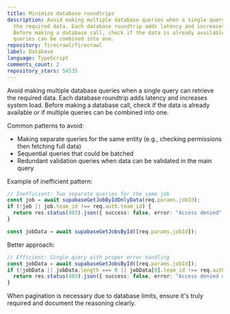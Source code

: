 ```yaml
---
title: Minimize database roundtrips
description: Avoid making multiple database queries when a single query can retrieve
  the required data. Each database roundtrip adds latency and increases system load.
  Before making a database call, check if the data is already available or if multiple
  queries can be combined into one.
repository: firecrawl/firecrawl
label: Database
language: TypeScript
comments_count: 2
repository_stars: 54535
---
```


Avoid making multiple database queries when a single query can retrieve the required data. Each database roundtrip adds latency and increases system load. Before making a database call, check if the data is already available or if multiple queries can be combined into one.

Common patterns to avoid:
- Making separate queries for the same entity (e.g., checking permissions then fetching full data)
- Sequential queries that could be batched
- Redundant validation queries when data can be validated in the main query

Example of inefficient pattern:
```typescript
// Inefficient: Two separate queries for the same job
const job = await supabaseGetJobByIdOnlyData(req.params.jobId);
if (!job || job.team_id !== req.auth.team_id) {
  return res.status(403).json({ success: false, error: "Access denied" });
}

const jobData = await supabaseGetJobsById([req.params.jobId]);
```

Better approach:
```typescript
// Efficient: Single query with proper error handling
const jobData = await supabaseGetJobsById([req.params.jobId]);
if (!jobData || jobData.length === 0 || jobData[0].team_id !== req.auth.team_id) {
  return res.status(403).json({ success: false, error: "Access denied or not found" });
}
```

When pagination is necessary due to database limits, ensure it's truly required and document the reasoning clearly.